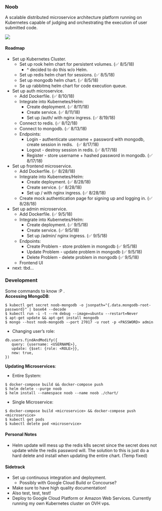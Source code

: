 ### Noob
A scalable distributed microservice architecture platform running on Kubernetes capable of judging and orchestrating the execution of user submitted code.

<img src="https://raw.githubusercontent.com/kzh/noob/8e83d650de4d94855582c615944ef166819081f9/images/Noob%20Architecture.svg?sanitize=true">

#### Roadmap
- Set up Kubernetes Cluster.
    * Set up rook helm chart for persistent volumes. (✅ 8/5/18)
        * ^ decided to do this w/o Helm.
    * Set up redis helm chart for sessions. (✅ 8/5/18)
    * Set up mongodb helm chart. (✅ 8/5/18)
    * Se up rabbitmq helm chart for code execution queue.
- Set up auth microservice.
    * Add Dockerfile. (✅ 8/10/18)
    * Integrate into Kubernetes/Helm:
        * Create deployment. (✅ 8/11/18)
        * Create service. (✅ 8/11/18)
        * Set up /auth/ with nginx ingress. (✅ 8/19/18)
    * Connect to redis. (✅ 8/12/18)
    * Connect to mongodb. (✅ 8/13/18)
    * Endpoints:
        * Login - authenticate username + password with mongodb,              create session in redis.               (✅ 8/17/18)
        * Logout - destroy session in redis. (✅ 8/17/18)
        * Register - store username + hashed password in mongodb. (✅ 8/17/18)
- Set up frontend microservice.
    * Add Dockerfile. (✅ 8/28/18)
    * Integrate into Kubernetes/Helm:
        * Create deployment. (✅ 8/28/18)
        * Create service. (✅ 8/28/18)
        * Set up / with nginx ingress. (✅ 8/28/18)
    * Create mock authentication page for signing up and logging in. (✅ 8/28/18)
- Set up admin microservice.
    * Add Dockerfile. (✅ 9/5/18)
    * Integrate into Kubernetes/Helm:
        * Create deployment. (✅ 9/5/18)
        * Create service. (✅ 9/5/18)
        * Set up /admin/ nginx ingress. (✅ 9/5/18)
    * Endpoints:
        * Create Problem - store problem in mongodb (✅ 9/5/18)
        * Update Problem - update problem in mongodb (✅ 9/5/18)
        * Delete Problem - delete problem in mongodb (✅ 9/5/18)
    * Frontend UI
- next: tbd…

### Development
Some commands to know :P .  
**Accessing MongoDB**:
```
$ kubectl get secret noob-mongodb -o jsonpath="{.data.mongodb-root-password}" | base64 --decode
$ kubectl run -i -t --rm debug --image=ubuntu --restart=Never
$ apt-get update && apt-get install mongodb
$ mongo --host noob-mongodb --port 27017 -u root -p <PASSWORD> admin
```
   * Changing user’s role:
```
db.users.findAndModify({
   query: {username: <USERNAME>},
   update: {$set: {role: <ROLE>}},
   new: true,
})
```

**Updating Microservices**:
* Entire System:
```
$ docker-compose build && docker-compose push
$ helm delete --purge noob
$ helm install --namespace noob --name noob ./chart/
```
* Single Microservice:
```
$ docker-compose build <microservice> && docker-compose push <microservice>
$ kubectl get pods
$ kubectl delete pod <microservice>
```

#### Personal Notes
- Helm update will mess up the redis k8s secret since the secret does not update while the redis password will. The solution to this is just do a hard delete and install when updating the entire chart. (Temp fixed)

#### Sidetrack
- Set up continuous integration and deployment.
    * Possibly with Google Cloud Build or Concourse?
- Make sure to have high quality documentation!
- Also test, test, test!
- Deploy to Google Cloud Platform or Amazon Web Services. Currently running my own Kubernetes cluster on OVH vps.
